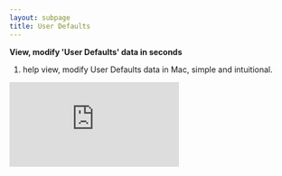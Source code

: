 ```yaml
---
layout: subpage
title: User Defaults
---
```


**View, modify 'User Defaults' data in seconds**

1. help view, modify User Defaults data in Mac, simple and intuitional.


<div class="demovideo">
  <iframe src="https://youtu.be/OkjCfzC_8Wk" frameborder="0" allow="autoplay; encrypted-media" allowfullscreen></iframe>
</div>
